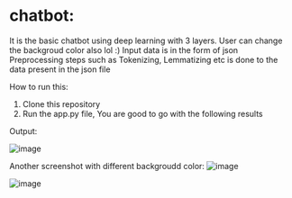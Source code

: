 # chatbot:
It is the basic chatbot using deep learning with 3 layers. User can change the backgroud color also lol :)
Input data is in the form of json
Preprocessing steps such as Tokenizing, Lemmatizing etc is done to the data present in the json file
 
How to run this:
1) Clone this repository
2) Run the app.py file, You are good to go with the following results

Output:

![image](https://user-images.githubusercontent.com/98869601/232337451-df44e44d-0873-4f7f-abf3-55461c7a6efb.png)

Another screenshot with different backgroudd color:
![image](https://user-images.githubusercontent.com/98869601/232337514-19ad64d0-b4bc-4648-8a2a-fd420a34c6c8.png)

![image](https://user-images.githubusercontent.com/98869601/232337533-02832bdf-7ad0-4864-a737-c9e05acb0b6b.png)

